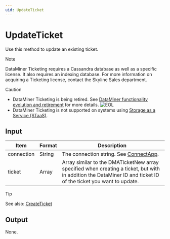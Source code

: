 ```yaml
---
uid: UpdateTicket
---
```


# UpdateTicket

Use this method to update an existing ticket.

> [!NOTE]
> DataMiner Ticketing requires a Cassandra database as well as a specific license. <!-- From DataMiner 10.0.13 onwards, -->It also requires an indexing database. For more information on acquiring a Ticketing license, contact the Skyline Sales department.

> [!CAUTION]
>
> - DataMiner Ticketing is being retired. See [DataMiner functionality evolution and retirement](xref:Software_support_life_cycles) for more details. ![EOL](~/dataminer/images/EOL_Duo.png)
> - DataMiner Ticketing is not supported on systems using [Storage as a Service (STaaS)](xref:STaaS).

## Input

| Item | Format | Description |
|--|--|--|
| connection | String | The connection string. See [ConnectApp](xref:ConnectApp). |
| ticket | Array | Array similar to the DMATicketNew array specified when creating a ticket, but with in addition the DataMiner ID and ticket ID of the ticket you want to update. |

> [!TIP]
> See also: [CreateTicket](xref:CreateTicket)

## Output

None.

